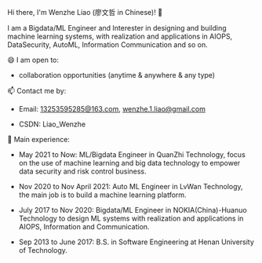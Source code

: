 Hi there, I'm Wenzhe Liao (廖文哲 in Chinese)! 👋

I am a Bigdata/ML Engineer and Interester in designing and building machine learning systems, with realization and applications in AIOPS, DataSecurity, AutoML, Information Communication and so on.

😄 I am open to:

* collaboration opportunities (anytime & anywhere & any type)

📫 Contact me by:

* Email: 13253595285@163.com, wenzhe.1.liao@gmail.com

* CSDN: Liao_Wenzhe

💬 Main experience: 

* May 2021 to Now:  ML/Bigdata Engineer in QuanZhi Technology, focus on the use of machine learning and big data technology to empower data security and risk control business.

* Nov 2020 to Nov April 2021:  Auto ML Engineer in LvWan Technology, the main job is to build a machine learning platform.

* July 2017 to Nov 2020:  Bigdata/ML Engineer in NOKIA(China)-Huanuo Technology to design ML systems with realization and applications in AIOPS, Information and Communication.

* Sep 2013 to June 2017:  B.S. in Software Engineering  at Henan University of Technology.
